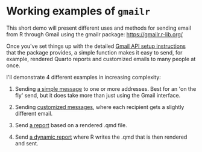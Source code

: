 # Working examples of `gmailr`

This short demo will present different uses and methods for sending email from R through Gmail using the gmailr package: <https://gmailr.r-lib.org/>

Once you've set things up with the detailed [Gmail API setup instructions](https://gmailr.r-lib.org/dev/articles/oauth-client.html) that the package provides, a simple function makes it easy to send, for example, rendered Quarto reports and customized emails to many people at once.

I'll demonstrate 4 different examples in increasing complexity:

1.  Sending [a simple message](simple_html_example.qmd) to one or more addresses. Best for an 'on the fly' send, but it does take more than just using the Gmail interface.

2.  Sending [customized messages](customized_messages.qmd), where each recipient gets a slightly different email.

3.  Send [a report](send_rendered_report.qmd) based on a rendered .qmd file.

4.  Send [a dynamic report](write-render-send-report.qmd) where R writes the .qmd that is then rendered and sent.
